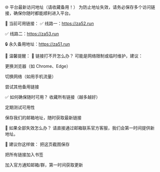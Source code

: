 

🌐 平台最新访问地址（请收藏备用！）
为防止地址失效，请务必保存多个访问链接，确保你随时都能顺利进入平台。

🔗 当前可用链接：
✅ 线路一：https://za52.run

✅ 线路二：https://za53.run

🔒 永久备用地址：https://za51.run

📌 温馨提醒：
🔄 链接打不开怎么办？
可能是网络限制或临时维护，建议：

更换浏览器（如 Chrome、Edge）

切换网络（如用手机流量）

尝试其他备用链接

✅ 如何确保随时可用？
收藏所有链接（越多越好）

定期测试可用性

保存我们的邮箱地址，随时获取最新链接

📧 如果全部失效怎么办？
请直接通过邮箱联系官方客服，我们会第一时间提供新地址。

📝 建议你这样做：
把这页截图保存

把所有链接加入书签

加入官方通知邮箱/群，第一时间获取更新

